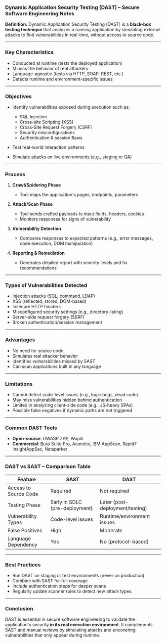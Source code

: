 ### Dynamic Application Security Testing (DAST) – Secure Software Engineering Notes

**Definition:**
Dynamic Application Security Testing (DAST) is a **black-box testing technique** that analyzes a running application by simulating external attacks to find vulnerabilities in real-time, without access to source code.

---

### Key Characteristics

* Conducted at runtime (tests the deployed application)
* Mimics the behavior of real attackers
* Language-agnostic (tests via HTTP, SOAP, REST, etc.)
* Detects runtime and environment-specific issues

---

### Objectives

* Identify vulnerabilities exposed during execution such as:

  * SQL Injection
  * Cross-site Scripting (XSS)
  * Cross-Site Request Forgery (CSRF)
  * Security misconfigurations
  * Authentication & session flaws
* Test real-world interaction patterns
* Simulate attacks on live environments (e.g., staging or QA)

---

### Process

1. **Crawl/Spidering Phase**

   * Tool maps the application's pages, endpoints, parameters

2. **Attack/Scan Phase**

   * Tool sends crafted payloads to input fields, headers, cookies
   * Monitors responses for signs of vulnerability

3. **Vulnerability Detection**

   * Compares responses to expected patterns (e.g., error messages, code execution, DOM manipulation)

4. **Reporting & Remediation**

   * Generates detailed report with severity levels and fix recommendations

---

### Types of Vulnerabilities Detected

* Injection attacks (SQL, command, LDAP)
* XSS (reflected, stored, DOM-based)
* Insecure HTTP headers
* Misconfigured security settings (e.g., directory listing)
* Server-side request forgery (SSRF)
* Broken authentication/session management

---

### Advantages

* No need for source code
* Simulates real attacker behavior
* Identifies vulnerabilities missed by SAST
* Can scan applications built in any language

---

### Limitations

* Cannot detect code-level issues (e.g., logic bugs, dead code)
* May miss vulnerabilities hidden behind authentication
* Limited in analyzing client-side code (e.g., JS-heavy SPAs)
* Possible false negatives if dynamic paths are not triggered

---

### Common DAST Tools

* **Open-source**: OWASP ZAP, Wapiti
* **Commercial**: Burp Suite Pro, Acunetix, IBM AppScan, Rapid7 InsightAppSec, Netsparker

---

### DAST vs SAST – Comparison Table

| Feature               | SAST                           | DAST                            |
| --------------------- | ------------------------------ | ------------------------------- |
| Access to Source Code | Required                       | Not required                    |
| Testing Phase         | Early in SDLC (pre-deployment) | Later (post-deployment/testing) |
| Vulnerability Types   | Code-level issues              | Runtime/environment issues      |
| False Positives       | High                           | Moderate                        |
| Language Dependency   | Yes                            | No (protocol-based)             |

---

### Best Practices

* Run DAST on staging or test environments (never on production)
* Combine with SAST for full coverage
* Include authentication steps for deeper scans
* Regularly update scanner rules to detect new attack types

---

### Conclusion

DAST is essential in secure software engineering to validate the application's security **in its real execution environment**. It complements SAST and manual reviews by simulating attacks and uncovering vulnerabilities that only appear during runtime.

